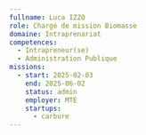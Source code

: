 ```yaml
---
fullname: Luca IZZO
role: Chargé de mission Biomasse
domaine: Intraprenariat
competences:
  - Intrapreneur(se)
  - Administration Publique
missions:
  - start: 2025-02-03
    end: 2025-06-02
    status: admin
    employer: MTE
    startups:
      - carbure
---
```

